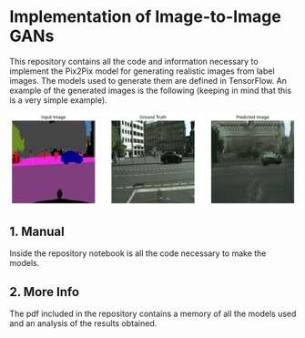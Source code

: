 # Implementation of Image-to-Image GANs

This repository contains all the code and information necessary to implement the Pix2Pix model for generating realistic images from label images. The models used to generate them are defined in TensorFlow. An example of the generated images is the following (keeping in mind that this is a very simple example). 

![Example Image](Images\example.png)


## 1. Manual

Inside the repository notebook is all the code necessary to make the models.

## 2. More Info

The pdf included in the repository contains a memory of all the models used and an analysis of the results obtained. 
